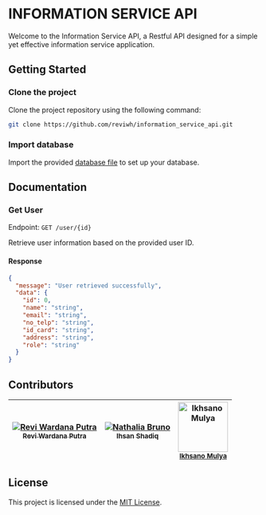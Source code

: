 # INFORMATION SERVICE API

Welcome to the Information Service API, a Restful API designed for a simple yet effective information service application.


## Getting Started

### Clone the project

Clone the project repository using the following command:

```bash
git clone https://github.com/reviwh/information_service_api.git
```

### Import database

Import the provided [database file](/db_information_service_5_13_24.sql) to set up your database.

## Documentation

### Get User

Endpoint: `GET /user/{id}`

Retrieve user information based on the provided user ID.

#### Response

```json
{
  "message": "User retrieved successfully",
  "data": {
    "id": 0,
    "name": "string",
    "email": "string",
    "no_telp": "string",
    "id_card": "string",
    "address": "string",
    "role": "string"
  }
}
```
## Contributors

| [![Revi Wardana Putra](https://avatars.githubusercontent.com/reviwh?s=100)<br /><sub>Revi Wardana Putra</sub>](https://github.com/reviwh) | [![Nathalia Bruno](https://avatars.githubusercontent.com/ihsan005?s=100)<br /><sub>Ihsan Shadiq</sub>](https://github.com/ihsan005) | <img src="https://avatars.githubusercontent.com/IkhsanoMulya" alt="Ikhsano Mulya" width=100 /><br /><sub>[Ikhsano Mulya](https://github.com/IkhsanoMulya)</sub>
| :---: | :---: | :---: | 

## License

This project is licensed under the [MIT License](/LICENSE).
